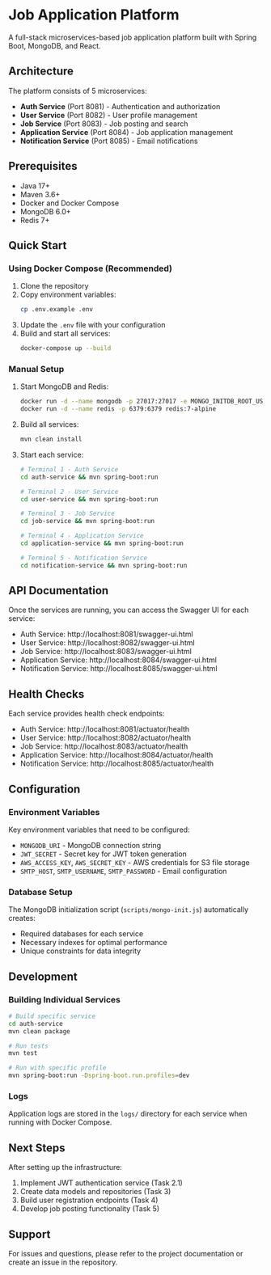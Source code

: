 # Job Application Platform

A full-stack microservices-based job application platform built with Spring Boot, MongoDB, and React.

## Architecture

The platform consists of 5 microservices:

- **Auth Service** (Port 8081) - Authentication and authorization
- **User Service** (Port 8082) - User profile management
- **Job Service** (Port 8083) - Job posting and search
- **Application Service** (Port 8084) - Job application management
- **Notification Service** (Port 8085) - Email notifications

## Prerequisites

- Java 17+
- Maven 3.6+
- Docker and Docker Compose
- MongoDB 6.0+
- Redis 7+

## Quick Start

### Using Docker Compose (Recommended)

1. Clone the repository
2. Copy environment variables:
   ```bash
   cp .env.example .env
   ```
3. Update the `.env` file with your configuration
4. Build and start all services:
   ```bash
   docker-compose up --build
   ```

### Manual Setup

1. Start MongoDB and Redis:
   ```bash
   docker run -d --name mongodb -p 27017:27017 -e MONGO_INITDB_ROOT_USERNAME=admin -e MONGO_INITDB_ROOT_PASSWORD=password123 mongo:6.0
   docker run -d --name redis -p 6379:6379 redis:7-alpine
   ```

2. Build all services:
   ```bash
   mvn clean install
   ```

3. Start each service:
   ```bash
   # Terminal 1 - Auth Service
   cd auth-service && mvn spring-boot:run
   
   # Terminal 2 - User Service
   cd user-service && mvn spring-boot:run
   
   # Terminal 3 - Job Service
   cd job-service && mvn spring-boot:run
   
   # Terminal 4 - Application Service
   cd application-service && mvn spring-boot:run
   
   # Terminal 5 - Notification Service
   cd notification-service && mvn spring-boot:run
   ```

## API Documentation

Once the services are running, you can access the Swagger UI for each service:

- Auth Service: http://localhost:8081/swagger-ui.html
- User Service: http://localhost:8082/swagger-ui.html
- Job Service: http://localhost:8083/swagger-ui.html
- Application Service: http://localhost:8084/swagger-ui.html
- Notification Service: http://localhost:8085/swagger-ui.html

## Health Checks

Each service provides health check endpoints:

- Auth Service: http://localhost:8081/actuator/health
- User Service: http://localhost:8082/actuator/health
- Job Service: http://localhost:8083/actuator/health
- Application Service: http://localhost:8084/actuator/health
- Notification Service: http://localhost:8085/actuator/health

## Configuration

### Environment Variables

Key environment variables that need to be configured:

- `MONGODB_URI` - MongoDB connection string
- `JWT_SECRET` - Secret key for JWT token generation
- `AWS_ACCESS_KEY`, `AWS_SECRET_KEY` - AWS credentials for S3 file storage
- `SMTP_HOST`, `SMTP_USERNAME`, `SMTP_PASSWORD` - Email configuration

### Database Setup

The MongoDB initialization script (`scripts/mongo-init.js`) automatically creates:
- Required databases for each service
- Necessary indexes for optimal performance
- Unique constraints for data integrity

## Development

### Building Individual Services

```bash
# Build specific service
cd auth-service
mvn clean package

# Run tests
mvn test

# Run with specific profile
mvn spring-boot:run -Dspring-boot.run.profiles=dev
```

### Logs

Application logs are stored in the `logs/` directory for each service when running with Docker Compose.

## Next Steps

After setting up the infrastructure:

1. Implement JWT authentication service (Task 2.1)
2. Create data models and repositories (Task 3)
3. Build user registration endpoints (Task 4)
4. Develop job posting functionality (Task 5)

## Support

For issues and questions, please refer to the project documentation or create an issue in the repository.